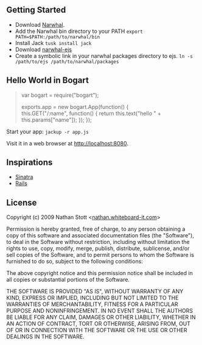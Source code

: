 ## Getting Started

* Download [Narwhal](http://github.com/tlrobinson/narwhal/tree/master).
* Add the Narwhal bin directory to your PATH `export PATH=$PATH:/path/to/narwhal/bin`
* Install Jack `tusk install jack`
* Download [narwhal-ejs](http://github.com/nrstott/narwhal-ejs/tree/master)
* Create a symbolic link in your narwhal packages directory to ejs.  `ln -s /path/to/ejs /path/to/narwhal/packages`

## Hello World in Bogart

>var bogart = require("bogart");
>
>exports.app = new bogart.App(function() {  
>  this.GET("/:name", function() {
>    return this.text("hello " + this.params["name"]);
>  });
>});  
>

Start your app: `jackup -r app.js`

Visit it in a web browser at [http://localhost:8080](http://localhost:8080).

## Inspirations

* [Sinatra](http://www.sinatrarb.com/)
* [Rails](http://rubyonrails.org/)

## License

Copyright (c) 2009 Nathan Stott <[nathan.whiteboard-it.com](http://nathan.whiteboard-it.com/)\>

Permission is hereby granted, free of charge, to any person obtaining a copy
of this software and associated documentation files (the "Software"), to
deal in the Software without restriction, including without limitation the
rights to use, copy, modify, merge, publish, distribute, sublicense, and/or
sell copies of the Software, and to permit persons to whom the Software is
furnished to do so, subject to the following conditions:

The above copyright notice and this permission notice shall be included in
all copies or substantial portions of the Software.

THE SOFTWARE IS PROVIDED "AS IS", WITHOUT WARRANTY OF ANY KIND, EXPRESS OR
IMPLIED, INCLUDING BUT NOT LIMITED TO THE WARRANTIES OF MERCHANTABILITY,
FITNESS FOR A PARTICULAR PURPOSE AND NONINFRINGEMENT. IN NO EVENT SHALL
THE AUTHORS BE LIABLE FOR ANY CLAIM, DAMAGES OR OTHER LIABILITY, WHETHER
IN AN ACTION OF CONTRACT, TORT OR OTHERWISE, ARISING FROM, OUT OF OR IN
CONNECTION WITH THE SOFTWARE OR THE USE OR OTHER DEALINGS IN THE SOFTWARE.
